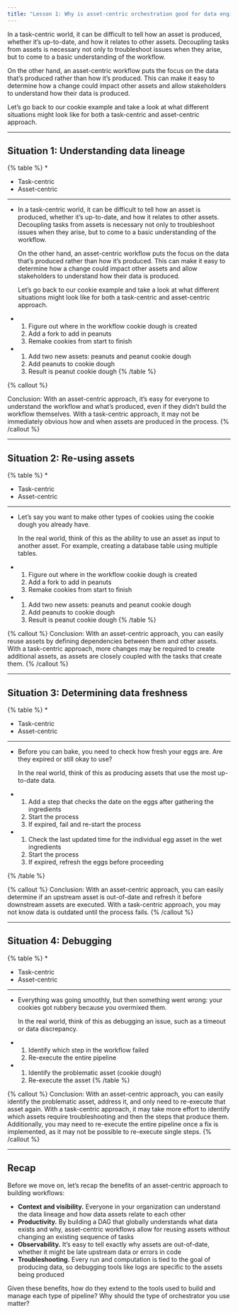 ```yaml
---
title: "Lesson 1: Why is asset-centric orchestration good for data engineering?"
---
```


In a task-centric world, it can be difficult to tell how an asset is produced, whether it’s up-to-date, and how it relates to other assets. Decoupling tasks from assets is necessary not only to troubleshoot issues when they arise, but to come to a basic understanding of the workflow.

On the other hand, an asset-centric workflow puts the focus on the data that’s produced rather than how it’s produced. This can make it easy to determine how a change could impact other assets and allow stakeholders to understand how their data is produced.

Let’s go back to our cookie example and take a look at what different situations might look like for both a task-centric and asset-centric approach.

***

## Situation 1: Understanding data lineage

{% table %}
\*

*   Task-centric
*   Asset-centric

***

*   In a task-centric world, it can be difficult to tell how an asset is produced, whether it’s up-to-date, and how it relates to other assets. Decoupling tasks from assets is necessary not only to troubleshoot issues when they arise, but to come to a basic understanding of the workflow.

    On the other hand, an asset-centric workflow puts the focus on the data that’s produced rather than how it’s produced. This can make it easy to determine how a change could impact other assets and allow stakeholders to understand how their data is produced.

    Let’s go back to our cookie example and take a look at what different situations might look like for both a task-centric and asset-centric approach.
*   1.  Figure out where in the workflow cookie dough is created
    2.  Add a fork to add in peanuts
    3.  Remake cookies from start to finish
*   1.  Add two new assets: peanuts and peanut cookie dough
    2.  Add peanuts to cookie dough
    3.  Result is peanut cookie dough
        {% /table %}

{% callout %}

Conclusion: With an asset-centric approach, it’s easy for everyone to understand the workflow and what’s produced, even if they didn’t build the workflow themselves.
With a task-centric approach, it may not be immediately obvious how and when assets are produced in the process.
{% /callout %}

***

## Situation 2: Re-using assets

{% table %}
\*

*   Task-centric
*   Asset-centric

***

*   Let’s say you want to make other types of cookies using the cookie dough you already have.

    In the real world, think of this as the ability to use an asset as input to another asset. For example, creating a database table using multiple tables.
*   1.  Figure out where in the workflow cookie dough is created
    2.  Add a fork to add in peanuts
    3.  Remake cookies from start to finish
*   1.  Add two new assets: peanuts and peanut cookie dough
    2.  Add peanuts to cookie dough
    3.  Result is peanut cookie dough
        {% /table %}

{% callout %}
Conclusion: With an asset-centric approach, you can easily reuse assets by defining dependencies between them and other assets.
With a task-centric approach, more changes may be required to create additional assets, as assets are closely coupled with the tasks that create them.
{% /callout %}

***

## Situation 3: Determining data freshness

{% table %}
\*

*   Task-centric
*   Asset-centric

***

*   Before you can bake, you need to check how fresh your eggs are. Are they expired or still okay to use?

    In the real world, think of this as producing assets that use the most up-to-date data.
*   1.  Add a step that checks the date on the eggs after gathering the ingredients
    2.  Start the process
    3.  If expired, fail and re-start the process
*   1.  Check the last updated time for the individual egg asset in the wet ingredients
    2.  Start the process
    3.  If expired, refresh the eggs before proceeding

{% /table %}

{% callout %}
Conclusion: With an asset-centric approach, you can easily determine if an upstream asset is out-of-date and refresh it before downstream assets are executed.
With a task-centric approach, you may not know data is outdated until the process fails.
{% /callout %}

***

## Situation 4: Debugging

{% table %}
\*

*   Task-centric
*   Asset-centric

***

*   Everything was going smoothly, but then something went wrong: your cookies got rubbery because you overmixed them.

    In the real world, think of this as debugging an issue, such as a timeout or data discrepancy.
*   1.  Identify which step in the workflow failed
    2.  Re-execute the entire pipeline
*   1.  Identify the problematic asset (cookie dough)
    2.  Re-execute the asset
        {% /table %}

{% callout %}
Conclusion: With an asset-centric approach, you can easily identify the problematic asset, address it, and only need to re-execute that asset again.
With a task-centric approach, it may take more effort to identify which assets require troubleshooting and then the steps that produce them. Additionally, you may need to re-execute the entire pipeline once a fix is implemented, as it may not be possible to re-execute single steps.
{% /callout %}

***

## Recap

Before we move on, let’s recap the benefits of an asset-centric approach to building workflows:

*   **Context and visibility.** Everyone in your organization can understand the data lineage and how data assets relate to each other
*   **Productivity.** By building a DAG that globally understands what data exists and why, asset-centric workflows allow for reusing assets without changing an existing sequence of tasks
*   **Observability.** It’s easy to tell exactly why assets are out-of-date, whether it might be late upstream data or errors in code
*   **Troubleshooting.** Every run and computation is tied to the goal of producing data, so debugging tools like logs are specific to the assets being produced

Given these benefits, how do they extend to the tools used to build and manage each type of pipeline? Why should the type of orchestrator you use matter?
